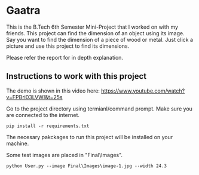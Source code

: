 # Gaatra
This is the B.Tech 6th Semester Mini-Project that I worked on with my friends.
This project can find the dimension of an object using its image. Say you want to find the dimension of a piece of wood or metal. Just click a picture and use this project to find its dimensions.

Please refer the report for in depth explanation.

## Instructions to work with this project

The demo is shown in this video here: https://www.youtube.com/watch?v=FPBri03LVWI&t=25s

Go to the project directory using termianl/command prompt.
Make sure you are connected to the internet.

```
pip install -r requirements.txt
```

The necesary pakckages to run this project will be installed on your machine.

Some test images are placed in "Final\Images\".

```
python User.py --image Final\Images\image-1.jpg --width 24.3
```



